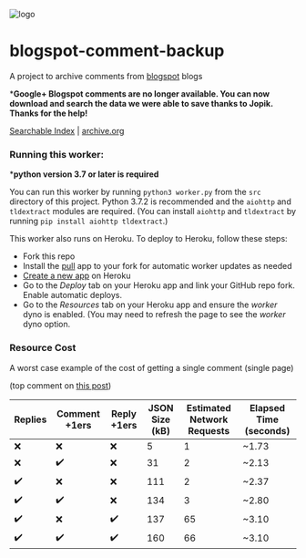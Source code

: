 ![logo](logo.png)
# blogspot-comment-backup
A project to archive comments from [blogspot](https://www.blogger.com/) blogs

\***Google+ Blogspot comments are no longer available. You can now download and search the data we were able to save thanks to Jopik. Thanks for the help!**

[Searchable Index](https://ia801405.us.archive.org/9/items/Blogspot_GPlus_Comments_Index/index.html) |
[archive.org](https://archive.org/details/Blogspot_GPlus_Comments)

### Running this worker:
\***python version 3.7 or later is required**

You can run this worker by running `python3 worker.py` from the `src` directory of this project. Python 3.7.2 is recommended and the `aiohttp` and `tldextract` modules are required. (You can install `aiohttp` and `tldextract` by running `pip install aiohttp tldextract`.)

This worker also runs on Heroku. To deploy to Heroku, follow these steps:
- Fork this repo
- Install the [pull](https://github.com/apps/pull) app to your fork for automatic worker updates as needed
- [Create a new app](https://dashboard.heroku.com/new-app) on Heroku
- Go to the *Deploy* tab on your Heroku app and link your GitHub repo fork. Enable automatic deploys.
- Go to the *Resources* tab on your Heroku app and ensure the *worker* dyno is enabled. (You may need to refresh the page to see the *worker* dyno option.

### Resource Cost
A worst case example of the cost of getting a single comment (single page)

(top comment on [this post](https://apis.google.com/u/0/_/widget/render/comments?first_party_property=BLOGGER&query=https://blogger.googleblog.com/2019/01/an-update-on-google-and-blogger.html))

Replies | Comment +1ers | Reply +1ers | JSON Size (kB) | Estimated Network Requests | Elapsed Time (seconds)
------- | ----------- | --------- | -------------- | -------------------------- | ------------
❌ | ❌ | ❌ | 5   | 1 | ~1.73
❌ | ✔️ | ❌ | 31  | 2 | ~2.13
✔️ | ❌ | ❌ | 111 | 2 | ~2.37
✔️ | ✔️ | ❌ | 134 | 3 | ~2.80
✔️ | ❌ | ✔️ | 137 | 65 | ~3.10
✔️ | ✔️ | ✔️ | 160 | 66 | ~3.10
